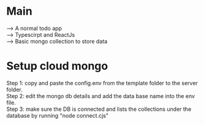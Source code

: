 # Main
--> A normal todo app  
--> Typescirpt and ReactJs  
--> Basic mongo collection to store data    

# Setup cloud mongo
Step 1: copy and paste the config.env from the template folder to the server folder.     
Step 2: edit the mongo db details and add the data base name into the env file.  
Step 3: make sure the DB is connected and lists the collections under the database by running "node connect.cjs"  

